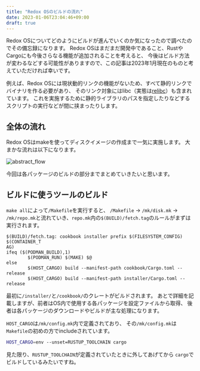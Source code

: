 ```yaml
---
title: "Redox OSのビルドの流れ"
date: 2023-01-06T23:04:46+09:00
draft: true
---
```


Redox OSについてどのようにビルドが進んでいくのか気になったので調べたのでその備忘録になります。
Redox OSはまだまだ開発中であること、RustやCargoにも今後さらなる機能が追加されることを考えると、
今後はビルド方法が変わるなどする可能性がありますので、この記事は2023年1月現在のものと考えていただければ幸いです。

例えば、Redox OSには現状動的リンクの機能がないため、すべて静的リンクでバイナリを作る必要があり、
そのリンク対象にはlibc（実態は[relibc]()）も含まれています。
これを実施するために静的ライブラリのパスを指定したりなどするスクリプトの実行などが間に挟まったりします。

## 全体の流れ

Redox OSはmakeを使ってディスクイメージの作成まで一気に実施します。
大まかな流れは以下になります。

![abstract_flow]()

今回は各パッケージのビルドの部分までまとめていきたいと思います。

## ビルドに使うツールのビルド

`make all`によって`/Makefile`を実行すると、
`/Makefile` → `/mk/disk.mk` → `/mk/repo.mk`と流れていき、`repo.mk`内の`$(BUILD)/fetch.tag`のルールがまずは実行されます。

```make
$(BUILD)/fetch.tag: cookbook installer prefix $(FILESYSTEM_CONFIG) $(CONTAINER_T
AG)
ifeq ($(PODMAN_BUILD),1)
        $(PODMAN_RUN) $(MAKE) $@
else
        $(HOST_CARGO) build --manifest-path cookbook/Cargo.toml --release
        $(HOST_CARGO) build --manifest-path installer/Cargo.toml --release
```

最初に`/installer/`と`/cookbook/`のクレートがビルドされます。
あとで詳細を記載しますが、前者はOS内で使用する各パッケージを設定ファイルから取得、
後者は各パッケージのダウンロードやビルドが主な処理になります。

`HOST_CARGO`は`/mk/config.mk`内で定義されており、
その`/mk/config.mk`は`Makefile`の初めの方でincludeされています。

```sh
HOST_CARGO=env --unset=RUSTUP_TOOLCHAIN cargo
```

見た限り、`RUSTUP_TOOLCHAIN`が定義されていたときに外してあげてから
`cargo`でビルドしているみたいですね。

